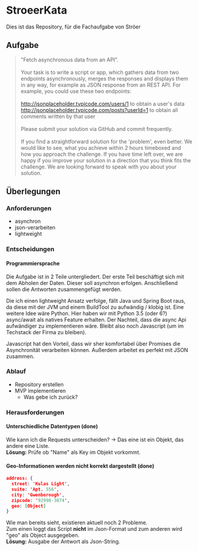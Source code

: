 # StroeerKata
Dies ist das Repository, für die Fachaufgabe von Ströer

## Aufgabe
>"Fetch asynchronous data from an API".\
\
Your task is to write a script or app, which gathers data from two endpoints asynchronously, merges the responses and displays them in any way, for example as JSON response from an REST API.
For example, you could use these two endpoints:\
\
http://jsonplaceholder.typicode.com/users/1 to obtain a user's data\
http://jsonplaceholder.typicode.com/posts?userId=1 to obtain all comments written by that user\
\
Please submit your solution via GitHub and commit frequently. \
\
If you find a straightforward solution for the 'problem', even better.
We would like to see, what you achieve within 2 hours timeboxed and how you approach the challenge.
If you have time left over, we are happy if you improve your solution in a direction that you think fits the challenge.
We are looking forward to speak with you about your solution. 

## Überlegungen

### Anforderungen

- asynchron
- json-verarbeiten
- lightweight

### Entscheidungen

#### Programmiersprache

Die Aufgabe ist in 2 Teile untergliedert. Der erste Teil beschäftigt sich mit dem Abholen der Daten. Dieser soll asynchron
erfolgen. Anschließend sollen die Antworten zusammengefügt werden.

Die ich einen lightweight Ansatz verfolge, fällt Java und Spring Boot raus, da diese mit der JVM und einem BuildTool zu aufwändig / klobig ist.
Eine weitere Idee wäre Python. Hier haben wir mit Python 3.5 (oder 6?) async/await als natives Feature erhalten. Der Nachteil, dass die async Api
aufwändiger zu implementieren wäre. Bleibt also noch Javascript (um im Techstack der Firma zu bleiben). 

Javascript hat den Vorteil, dass wir sher komfortabel über Promises die Asynchronität verarbeiten können. Außerdem arbeitet es perfekt mit JSON zusammen.


### Ablauf

- Repository erstellen
- MVP implementieren
  - Was gebe ich zurück?

### Herausforderungen
#### Unterschiedliche Datentypen (done)
Wie kann ich die Requests unterscheiden?
-> Das eine ist ein Objekt, das andere eine Liste.\
**Lösung:** Prüfe ob "Name" als Key im Objekt vorkommt.

#### Geo-Informationen werden nicht korrekt dargestellt (done)

```json
address: {
  street: 'Kulas Light',
  suite: 'Apt. 556',
  city: 'Gwenborough',
  zipcode: '92998-3874',
  geo: [Object]
}
```
Wie man bereits sieht, existieren aktuell noch 2 Probleme.\
Zum einen loggt das Script **nicht** im Json-Format und zum anderen wird "geo" als Object ausgegeben.\
**Lösung:** Ausgabe der Antwort als Json-String.
